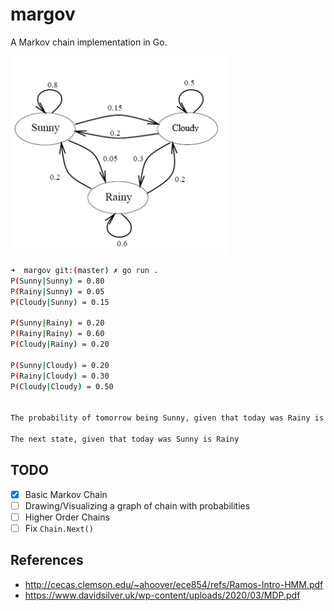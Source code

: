 # margov
A Markov chain implementation in Go.

![Chain](./chain.png)

```bash
➜  margov git:(master) ✗ go run .
P(Sunny|Sunny) = 0.80
P(Rainy|Sunny) = 0.05
P(Cloudy|Sunny) = 0.15

P(Sunny|Rainy) = 0.20
P(Rainy|Rainy) = 0.60
P(Cloudy|Rainy) = 0.20

P(Sunny|Cloudy) = 0.20
P(Rainy|Cloudy) = 0.30
P(Cloudy|Cloudy) = 0.50


The probability of tomorrow being Sunny, given that today was Rainy is 0.2

The next state, given that today was Sunny is Rainy
```

## TODO

- [x] Basic Markov Chain
- [ ] Drawing/Visualizing a graph of chain with probabilities
- [ ] Higher Order Chains 
- [ ] Fix `Chain.Next()`

## References

- <http://cecas.clemson.edu/~ahoover/ece854/refs/Ramos-Intro-HMM.pdf>
- <https://www.davidsilver.uk/wp-content/uploads/2020/03/MDP.pdf>

